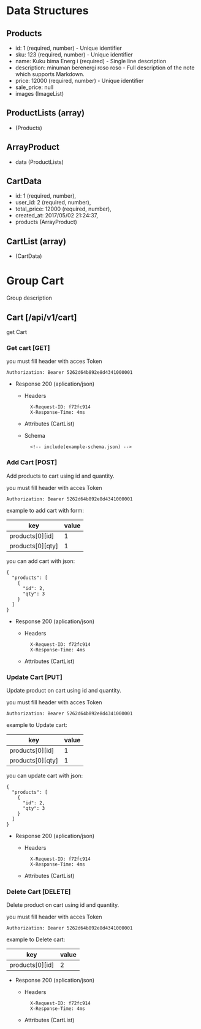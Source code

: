 # Data Structures
## Products
+ id: 1 (required, number) - Unique identifier
+ sku: 123 (required, number) - Unique identifier
+ name: Kuku bima Energ i (required) - Single line description
+ description: minuman berenergi roso roso - Full description of the note which supports Markdown.
+ price: 12000 (required, number) - Unique identifier
+ sale_price: null
+ images (ImageList)

## ProductLists (array)
+ (Products)

## ArrayProduct
+ data (ProductLists)

## CartData
+ id: 1 (required, number),
+ user_id: 2 (required, number),
+ total_price: 12000 (required, number),
+ created_at: 2017/05/02 21:24:37,
+ products (ArrayProduct)

## CartList (array)
+ (CartData)

# Group Cart
Group description
## Cart  [/api/v1/cart]
get Cart

### Get cart [GET]

you must fill header with acces Token

```http
Authorization: Bearer 5262d64b892e8d4341000001
```

+ Response 200 (aplication/json)

    + Headers

            X-Request-ID: f72fc914
            X-Response-Time: 4ms


    + Attributes (CartList)

    + Schema

            <!-- include(example-schema.json) -->

### Add Cart [POST]
Add products to cart using id and quantity.

you must fill header with acces Token

```http
Authorization: Bearer 5262d64b892e8d4341000001
```
example to add cart with form:

key | value
---- | -----------
products[0][id]  | 1
products[0][qty]  | 1



you can add cart with json:
```http
{
  "products": [
    {
      "id": 2,
      "qty": 3
    }
  ]
}
```


+ Response 200 (aplication/json)

    + Headers

            X-Request-ID: f72fc914
            X-Response-Time: 4ms


    + Attributes (CartList)

### Update Cart [PUT]
Update product on cart using id and quantity.

you must fill header with acces Token

```http
Authorization: Bearer 5262d64b892e8d4341000001
```
example to Update cart:

key | value
---- | -----------
products[0][id]  | 1
products[0][qty]  | 1

you can update cart with json:
```http
{
  "products": [
    {
      "id": 2,
      "qty": 3
    }
  ]
}
```

+ Response 200 (aplication/json)

    + Headers

            X-Request-ID: f72fc914
            X-Response-Time: 4ms


    + Attributes (CartList)

### Delete Cart [DELETE]
Delete product on cart using id and quantity.

you must fill header with acces Token

```http
Authorization: Bearer 5262d64b892e8d4341000001
```
example to Delete cart:

key | value
---- | -----------
products[0][id]  | 2

+ Response 200 (aplication/json)

    + Headers

            X-Request-ID: f72fc914
            X-Response-Time: 4ms


    + Attributes (CartList)
